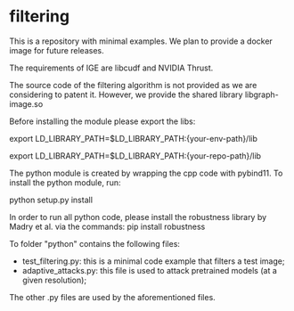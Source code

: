 # filtering

This is a repository with minimal examples. We plan to provide a docker image for future releases.

The requirements of IGE are libcudf and NVIDIA Thrust.

The source code of the filtering algorithm is not provided as we are considering to patent it. However, we provide the shared library libgraph-image.so

Before installing the module please export the libs:

export LD_LIBRARY_PATH=$LD_LIBRARY_PATH:{your-env-path}/lib

export LD_LIBRARY_PATH=$LD_LIBRARY_PATH:{your-repo-path}/lib

The python module is created by wrapping the cpp code with pybind11.
To install the python module, run:

python setup.py install

In order to run all python code, please install the robustness library by Madry et al. via the commands:
pip install robustness

To folder "python" contains the following files:
- test_filtering.py: this is a minimal code example that filters a test image;
- adaptive_attacks.py: this file is used to attack pretrained models (at a given resolution);


The other .py files are used by the aforementioned files.
